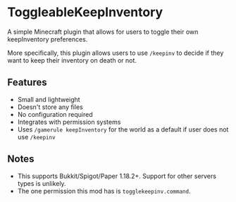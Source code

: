 # ToggleableKeepInventory 

A simple Minecraft plugin that allows for users to toggle their own keepInventory preferences.

More specifically, this plugin allows users to use `/keepinv` to decide if they want to keep their inventory on death or not.

## Features
- Small and lightweight
- Doesn't store any files
- No configuration required
- Integrates with permission systems
- Uses `/gamerule keepInventory` for the world as a default if user does not use `/keepinv`

## Notes
- This supports Bukkit/Spigot/Paper 1.18.2+. Support for other servers types is unlikely.
- The one permission this mod has is `togglekeepinv.command`.
